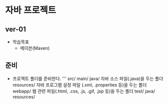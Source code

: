 
# 자바 프로젝트

## ver-01
- 학습목표
  - 메이븐(Maven) 
## 준비
- 프로젝트 폴더를 준비한다.
'''
src/
  main/
    java/
    자바 소스 파일(.java)을 두는 폴더
    resources/
    자바 프로그램 설정 파일 (.xml, .properties 등)을 두는 폴더
    webapp/
    웹 관련 파일(.html, .css, .js, .gif, .jsp 등)을 두는 폴더
  test/
    java/
    resources/